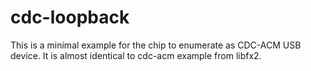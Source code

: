 # cdc-loopback

This is a minimal example for the chip to enumerate as CDC-ACM USB device.
It is almost identical to cdc-acm example from libfx2.
